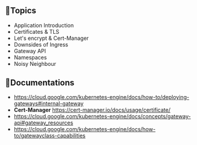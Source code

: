 # 

## 💠Topics
- Application Introduction
- Certificates & TLS
- Let's encrypt & Cert-Manager 
- Downsides of Ingress
- Gateway API
- Namespaces
- Noisy Neighbour

## 🔗Documentations 
- https://cloud.google.com/kubernetes-engine/docs/how-to/deploying-gateways#internal-gateway
- **Cert-Manager** https://cert-manager.io/docs/usage/certificate/
- https://cloud.google.com/kubernetes-engine/docs/concepts/gateway-api#gateway_resources
- https://cloud.google.com/kubernetes-engine/docs/how-to/gatewayclass-capabilities
